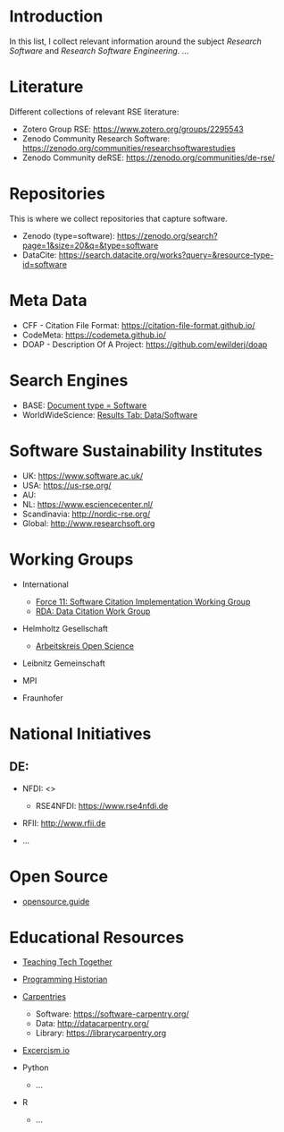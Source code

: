 # Introduction

In this list, I collect relevant information around the subject _Research Software_ and _Research Software Engineering_. ...

# Literature

Different collections of relevant RSE literature:

- Zotero Group RSE: <https://www.zotero.org/groups/2295543>
- Zenodo Community Research Software: <https://zenodo.org/communities/researchsoftwarestudies>
- Zenodo Community deRSE: <https://zenodo.org/communities/de-rse/>

# Repositories

This is where we collect repositories that capture software.

- Zenodo (type=software): <https://zenodo.org/search?page=1&size=20&q=&type=software>
- DataCite: <https://search.datacite.org/works?query=&resource-type-id=software>

# Meta Data

- CFF - Citation File Format: <https://citation-file-format.github.io/>
- CodeMeta: <https://codemeta.github.io/>
- DOAP - Description Of A Project: <https://github.com/ewilderj/doap>

# Search Engines

- BASE: [Document type = Software](https://www.base-search.net/Search/Results?type=all&lookfor=doctype%3A6&ling=0&oaboost=1&name=&thes=&refid=dcresen&newsearch=1)
- WorldWideScience: [Results Tab: Data/Software](https://worldwidescience.org/)

# Software Sustainability Institutes

- UK: <https://www.software.ac.uk/>
- USA: <https://us-rse.org/>
- AU:
- NL: <https://www.esciencecenter.nl/>
- Scandinavia: <http://nordic-rse.org/>
- Global: <http://www.researchsoft.org>

# Working Groups

- International

  - [Force 11: Software Citation Implementation Working Group](https://www.force11.org/group/software-citation-implementation-working-group)
  - [RDA: Data Citation Work Group](https://rd-alliance.org/groups/data-citation-wg.html)

- Helmholtz Gesellschaft

  - [Arbeitskreis Open Science](https://os.helmholtz.de/open-science-in-der-helmholtz-gemeinschaft/akteure-und-ihre-rollen/arbeitskreis-open-science/)

- Leibnitz Gemeinschaft

- MPI

- Fraunhofer

# National Initiatives

## DE:

- NFDI: <>

  - RSE4NFDI: <https://www.rse4nfdi.de>

- RFII: <http://www.rfii.de>

- ...

# Open Source

- [opensource.guide](https://opensource.guide/)

# Educational Resources

- [Teaching Tech Together](http://teachtogether.tech/)
- [Programming Historian]()
- [Carpentries](https://carpentries.org/)

  - Software: <https://software-carpentry.org/>
  - Data: <http://datacarpentry.org/>
  - Library: <https://librarycarpentry.org>

- [Excercism.io](https://exercism.io/)

- Python

  - ...

- R

  - ...
